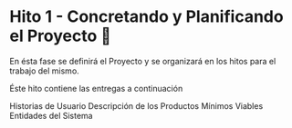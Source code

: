 # Hito 1 - Concretando y Planificando el Proyecto 🧠

En ésta fase se definirá el Proyecto y se organizará en los hitos para el trabajo del mismo. 

Éste hito contiene las entregas a continuación

Historias de Usuario
Descripción de los Productos Mínimos Viables
Entidades del Sistema
